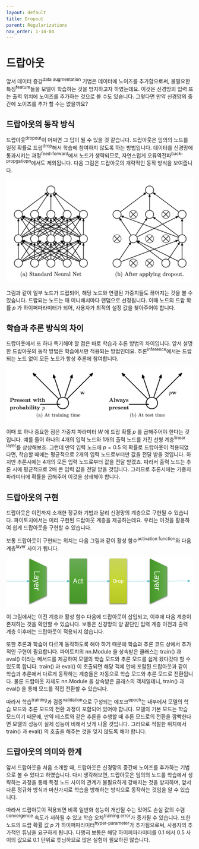 ```yaml
---
layout: default
title: Dropout
parent: Regularizations
nav_order: 1-14-04
---
```


# 드랍아웃

앞서 데이터 증강<sup>data augmentation</sup> 기법은 데이터에 노이즈를 추가함으로써, 불필요한 특징<sup>feature</sup>들을 모델이 학습하는 것을 방지하고자 하였는데요.
이것은 신경망의 입력 또는 출력 위치에 노이즈를 추가하는 것으로 볼 수도 있습니다.
그렇다면 만약 신경망의 중간에 노이즈를 추가 할 수는 없을까요?

## 드랍아웃의 동작 방식

드랍아웃<sup>dropout</sup>이 어쩌면 그 답이 될 수 있을 것 같습니다.
드랍아웃은 임의의 노드를 일정 확률로 드랍<sup>drop</sup>해서 학습에 참여하지 않도록 하는 방법입니다.
데이터를 신경망에 통과시키는 과정<sup>feed-forward</sup>에서 노드가 생략되므로, 자연스럽게 오류역전파<sup>back-propgatiopn</sup>에서도 제외됩니다.
다음 그림은 드랍아웃의 개략적인 동작 방식을 보여줍니다.

![](../../assets/images/1-14/04-dropout_overview.png)

그림과 같이 일부 노드가 드랍되어, 해당 노드와 연결된 가중치들도 끊어지는 것을 볼 수 있습니다.
드랍되는 노드는 매 미니배치마다 랜덤으로 선정됩니다.
이때 노드의 드랍 확률 $p$ 가 하이퍼파라미터가 되어, 사용자가 최적의 설정 값을 찾아주어야 합니다.

## 학습과 추론 방식의 차이

드랍아웃에서 또 하나 특기해야 할 점은 바로 학습과 추론 방법의 차이입니다.
앞서 설명한 드랍아웃의 동작 방법은 학습에서만 적용되는 방법인데요.
추론<sup>inference</sup>에서는 드랍되는 노드 없이 모든 노드가 항상 추론에 참여합니다.

![](../../assets/images/1-14/04-at_inference.png)

이때 또 하나 중요한 점은 가중치 파라미터 $W$ 에 드랍 확률 $p$ 를 곱해주어야 한다는 것입니다.
예를 들어 하나의 4개의 입력 노드와 1개의 출력 노드를 가진 선형 계층<sup>linear layer</sup>를 상상해보죠.
그런데 만약 입력 노드에 $p=0.5$ 의 확률로 드랍아웃이 적용되었다면, 학습할 때에는 평균적으로 2개의 입력 노드로부터만 값을 전달 받을 것입니다.
하지만 추론시에는 4개의 모든 입력 노드로부터 값을 전달 받겠죠.
따라서 출력 노드는 추론 시에 평균적으로 2배 큰 입력 값을 전달 받을 것입니다.
그러므로 추론시에는 가중치 파라미터에 확률을 곱해주어 이것을 상쇄해야 합니다.

## 드랍아웃의 구현

드랍아웃은 이전까지 소개한 정규화 기법과 달리 신경망의 계층으로 구현될 수 있습니다.
파이토치에서는 미리 구현된 드랍아웃 계층을 제공하는데요.
우리는 이것을 활용하여 쉽게 드랍아웃을 구현할 수 있습니다.

보통 드랍아웃이 구현되는 위치는 다음 그림과 같이 활성 함수<sup>activation function</sup>와 다음 계층<sup>layer</sup> 사이가 됩니다.

![](../../assets/images/1-14/04-implementation.png)

이 그림에서는 이전 계층과 활성 함수 다음에 드랍아웃이 삽입되고, 이후에 다음 계층이 존재하는 것을 확인할 수 있습니다.
보통은 신경망의 양 끝단인 입력 계층 이전과 출력 계층 이후에는 드랍아웃이 적용되지 않습니다.

또한 추론과 학습이 다르게 동작하도록 해야 하기 때문에 학습과 추론 코드 상에서 추가적인 구현이 필요합니다.
파이토치의 nn.Module 을 상속받은 클래스는 train() 과 eval() 이라는 메서드를 제공하여 모델의 학습 모드와 추론 모드를 쉽게 왔다갔다 할 수 있도록 합니다.
train() 과 eval() 이 호출되면 해당 객체 안에 포함된 드랍아웃과 같이 학습과 추론에서 다르게 동작하는 계층들은 자동으로 학습 모드와 추론 모드로 전환됩니다.
물론 드랍아웃 자체도 nn.Module 을 상속받은 클래스의 객체일테니, train() 과 eval() 을 통해 모드를 직접 전환할 수 있습니다.

따라서 학습<sup>training</sup>과 검증<sup>validation</sup>으로 구성되는 에포크<sup>epoch</sup>는 내부에서 모델의 학습 모드와 추론 모드의 전환 과정이 포함되어 있어야 합니다.
모델의 기본 모드는 학습 모드이기 때문에, 만약 테스트와 같은 추론을 수행할 때 추론 모드로의 전환을 깜빡한다면 모델의 성능이 실제 성능이 비해서 낮게 나올 것입니다.
그러므로 적절한 위치에서 train() 과 eval() 의 호출을 해주는 것을 잊지 않도록 해야 합니다.

## 드랍아웃의 의미와 한계

앞서 드랍아웃을 처음 소개할 때, 드랍아웃은 신경망의 중간에 노이즈를 추가하는 기법으로 볼 수 있다고 하였습니다.
다시 생각해보면, 드랍아웃은 임의의 노드를 학습에서 생략하는 과정을 통해 특정 노드 사이의 관계가 불필요하게 강해지는 것을 방지하며, 앞서 다른 정규화 방식과 마찬가지로 학습을 방해하는 방식으로 동작하는 것임을 알 수 있습니다.

따라서 드랍아웃이 적용되면 비록 일반화 성능이 개선될 수는 있어도 손실 값의 수렴<sup>convergence</sup> 속도가 저하될 수 있고 학습 오차<sup>training error</sup>가 증가될 수 있습니다.
또한 노드의 드랍 확률 값 $p$ 가 하이퍼파라미터<sup>hyper-parameter</sup>가 추가됨으로써, 사용자의 추가적인 튜닝을 요구하게 됩니다.
다행히 보통은 해당 하이퍼파라미터를 0.1 에서 0.5 사이의 값으로 0.1 단위로 튜닝하므로 많은 실험이 필요하진 않습니다.

